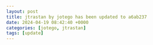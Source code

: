 ```yaml
---
layout: post
title: jtrastan by jotego has been updated to a6ab237
date: 2024-04-19 08:42:40 +0000
categories: [jotego, jtrastan]
tags: [update]
---
```


